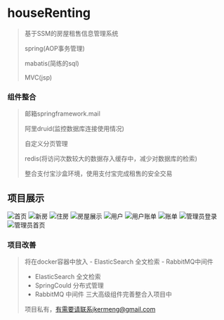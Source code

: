 # houseRenting
>基于SSM的房屋租售信息管理系统
>
>spring(AOP事务管理)
>
>mabatis(简练的sql)
>
>MVC(jsp)
>
### 组件整合
>
>邮箱springframework.mail
>
>阿里druid(监控数据库连接使用情况)
>
>自定义分页管理
>
>redis(将访问次数较大的数据存入缓存中，减少对数据库的检索)
>
>整合支付宝沙盒环境，使用支付宝完成租售的安全交易
>
## 项目展示
![首页](https://github.com/jkermeng/houseRenting/blob/master/projectImgs/index.png?raw=true)
![新房](https://github.com/jkermeng/houseRenting/blob/master/projectImgs/newhouse.png?raw=true)
![住房](https://github.com/jkermeng/houseRenting/blob/master/projectImgs/renting.png?raw=true)
![房屋展示](https://github.com/jkermeng/houseRenting/blob/master/projectImgs/showhouse.png?raw=true)
![用户](https://github.com/jkermeng/houseRenting/blob/master/projectImgs/user.png?raw=true)
![用户账单](https://github.com/jkermeng/houseRenting/blob/master/projectImgs/userbill.png?raw=true)
![账单](https://github.com/jkermeng/houseRenting/blob/master/projectImgs/allbill.png?raw=true)
![管理员登录](https://github.com/jkermeng/houseRenting/blob/master/projectImgs/adminlogin.png?raw=true)
![管理员首页](https://github.com/jkermeng/houseRenting/blob/master/projectImgs/adminindex.png?raw=true)

### 项目改善
>将在docker容器中放入 - ElasticSearch 全文检索 - RabbitMQ中间件
>
>- ElasticSearch 全文检索     
>- SpringCould   分布式管理   
>- RabbitMQ      中间件
>三大高级组件完善整合入项目中
>
>项目私有，有需要请联系jkermeng@gmail.com
